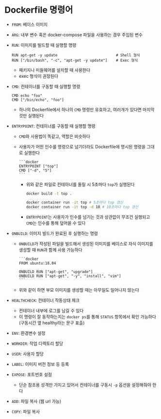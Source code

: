 # Dockerfile 명령어

- `FROM`: 베이스 이미지
- `ARG`: 내부 변수 혹은 docker-compose 파일을 사용하는 경우 주입된 변수
- `RUN`: 이미지를 빌드할 때 실행할 명령

    ```docker
    RUN apt-get -y update                           # Shell 형식
    RUN ["/bin/bash", "-c", "apt-get -y update"]    # Exec 형식
    ```

  - 패키지나 미들웨어를 설치할 때 사용한다
  - exec 형식이 권장된다
- `CMD`: 컨테이너를 구동할 때 실행할 명령

    ```docker
    CMD echo "foo"
    CMD ["/bin/echo", "foo"]
    ```

  - 하나의 Dockerfile에서 하나의 `CMD` 명령만 유효하고, 여러개가 있다면 마지막 것만 실행된다
- `ENTRYPOINT`: 컨테이너를 구동할 때 실행할 명령
  - `CMD`와 사용법이 똑같고, 역할은 비슷하다
  - 사용자가 어떤 인수를 명령으로 넘기더라도 Dockerfile에 명시된 명령을 그대로 실행한다

        ```docker
        ENTRYPOINT ["top"]
        CMD ["-d", "5"]
        ```

    - 위와 같은 파일로 컨테아너를 돌릴 시 5초마다 `top`가 실행된다

        ```bash
        docker build -t top .

        docker container run -it top # 5초마다 top 갱신
        docker container run -it top -d 10 # 10초마다 top 갱신
        ```

    - `ENTRYPOINT`는 사용자가 인수를 넘기는 것과 상관없이 무조건 실행되고 `CMD`는 인수를 통해 덮어쓸 수 있다
- `ONBUILD`: 이미지 빌드가 완료된 후 실행하는 명령
  - `ONBUILD`가 작성된 파일을 빌드해서 생성된 이미지를 베이스로 자식 이미지를 생성할 때 `RUN`과 함께 사용 가능하다

        ```docker
        FROM ubuntu:18.04

        ONBUILD RUN ["apt-get", "upgrade"]
        ONBUILD RUN ["apt-get", "-y", "install", "vim"]
        ```

  - 위와 같이 하면 부모 이미지를 생성할 때는 아무일도 일어나지 않는다
- `HEALTHCHECK`: 컨테이너 작동상태 체크
  - 컨테이너 내부에 로그를 남길 수 있다
  - 이 명령이 잘 동작하는지는 `docker ps`를 통해 `STATUS` 항목에서 확인 가능하다 (구동시간 옆 healthy라는 문구 표출)
- `ENV`: 환경변수 설정
- `WORKDIR`: 작업 디렉토리 할당
- `USER`: 사용자 할당
- `LABEL`: 이미지 버전 정보 등 등록
- `EXPOSE`: 포트번호 설정
  - 단순 참조용 성격만 가지고 있어서 컨테이너를 구동시 `-p` 옵션을 설정해줘야 한다
- `ADD`: 파일 복사 (웹 url 가능)
- `COPY`: 파일 복사
